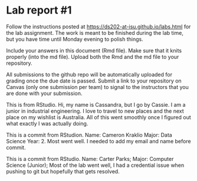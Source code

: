 
<!-- README.md is generated from README.Rmd. Please edit the README.Rmd file -->

# Lab report \#1

Follow the instructions posted at
<https://ds202-at-isu.github.io/labs.html> for the lab assignment. The
work is meant to be finished during the lab time, but you have time
until Monday evening to polish things.

Include your answers in this document (Rmd file). Make sure that it
knits properly (into the md file). Upload both the Rmd and the md file
to your repository.

All submissions to the github repo will be automatically uploaded for
grading once the due date is passed. Submit a link to your repository on
Canvas (only one submission per team) to signal to the instructors that
you are done with your submission.

This is from RStudio. Hi, my name is Cassandra, but I go by Cassie. I am
a junior in industrial engineering. I love to travel to new places and
the next place on my wishlist is Australia. All of this went smoothly
once I figured out what exactly I was actually doing.

This is a commit from RStudion. Name: Cameron Kraklio Major: Data
Science Year: 2. Most went well. I needed to add my email and name
before commit.

This is a commit from RStudio. Name: Carter Parks; Major: Computer
Science (Junior); Most of the lab went well, I had a credential issue
when pushing to git but hopefully that gets resolved.
